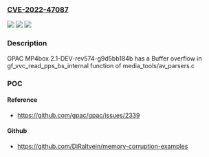 ### [CVE-2022-47087](https://cve.mitre.org/cgi-bin/cvename.cgi?name=CVE-2022-47087)
![](https://img.shields.io/static/v1?label=Product&message=n%2Fa&color=blue)
![](https://img.shields.io/static/v1?label=Version&message=n%2Fa&color=blue)
![](https://img.shields.io/static/v1?label=Vulnerability&message=n%2Fa&color=brighgreen)

### Description

GPAC MP4box 2.1-DEV-rev574-g9d5bb184b has a Buffer overflow in gf_vvc_read_pps_bs_internal function of media_tools/av_parsers.c

### POC

#### Reference
- https://github.com/gpac/gpac/issues/2339

#### Github
- https://github.com/DiRaltvein/memory-corruption-examples

